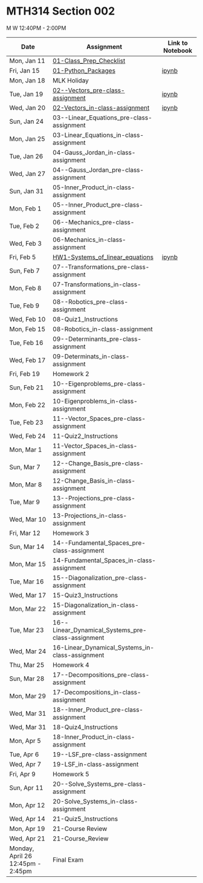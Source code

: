 # MTH314 Section 002 

 M W 12:40PM - 2:00PM

| Date | Assignment | Link to Notebook |
|------|------------|------------------|
| Mon, Jan 11 | [01-Class_Prep_Checklist](01-Class_Prep_Checklist.md) |       |
| Fri, Jan 15 | [01-Python_Packages](01-Python_Packages.html) | [ipynb](01-Python_Packages.ipynb) |
| Mon, Jan 18 | MLK Holiday |      |
| Tue, Jan 19 | [02--Vectors_pre-class-assignment](02--Vectors_pre-class-assignment.html) | [ipynb](02--Vectors_pre-class-assignment.ipynb) |
| Wed, Jan 20 | [02-Vectors_in-class-assignment](02-Vectors_in-class-assignment.html) | [ipynb](02-Vectors_in-class-assignment.ipynb) |
| Sun, Jan 24 | 03--Linear_Equations_pre-class-assignment |      |
| Mon, Jan 25 | 03-Linear_Equations_in-class-assignment |      |
| Tue, Jan 26 | 04-Gauss_Jordan_in-class-assignment |      |
| Wed, Jan 27 | 04--Gauss_Jordan_pre-class-assignment |      |
| Sun, Jan 31 | 05-Inner_Product_in-class-assignment |      |
| Mon, Feb 1 | 05--Inner_Product_pre-class-assignment |      |
| Tue, Feb 2 | 06--Mechanics_pre-class-assignment |      |
| Wed, Feb 3 | 06-Mechanics_in-class-assignment |      |
| Fri, Feb 5 | [HW1-Systems_of_linear_equations](HW1-Systems_of_linear_equations-STUDENT.html) | [ipynb](HW1-Systems_of_linear_equations-STUDENT.ipynb) |
| Sun, Feb 7 | 07--Transformations_pre-class-assignment |      |
| Mon, Feb 8 | 07-Transformations_in-class-assignment |      |
| Tue, Feb 9 | 08--Robotics_pre-class-assignment |      |
| Wed, Feb 10 | 08-Quiz1_Instructions |      |
| Mon, Feb 15 | 08-Robotics_in-class-assignment |      |
| Tue, Feb 16 | 09--Determinants_pre-class-assignment |      |
| Wed, Feb 17 | 09-Determinats_in-class-assignment |      |
| Fri, Feb 19 | Homework 2 |      |
| Sun, Feb 21 | 10--Eigenproblems_pre-class-assignment |      |
| Mon, Feb 22 | 10-Eigenproblems_in-class-assignment |      |
| Tue, Feb 23 | 11--Vector_Spaces_pre-class-assignment |      |
| Wed, Feb 24 | 11-Quiz2_Instructions |      |
| Mon, Mar 1 | 11-Vector_Spaces_in-class-assignment |      |
| Sun, Mar 7 | 12--Change_Basis_pre-class-assignment |      |
| Mon, Mar 8 | 12-Change_Basis_in-class-assignment |      |
| Tue, Mar 9 | 13--Projections_pre-class-assignment |      |
| Wed, Mar 10 | 13-Projections_in-class-assignment |      |
| Fri, Mar 12 | Homework 3 |      |
| Sun, Mar 14 | 14--Fundamental_Spaces_pre-class-assignment |      |
| Mon, Mar 15 | 14-Fundamental_Spaces_in-class-assignment |      |
| Tue, Mar 16 | 15--Diagonalization_pre-class-assignment |      |
| Wed, Mar 17 | 15-Quiz3_Instructions |      |
| Mon, Mar 22 | 15-Diagonalization_in-class-assignment |      |
| Tue, Mar 23 | 16--Linear_Dynamical_Systems_pre-class-assignment |      |
| Wed, Mar 24 | 16-Linear_Dynamical_Systems_in-class-assignment |      |
| Thu, Mar 25 | Homework 4 |      |
| Sun, Mar 28 | 17--Decompositions_pre-class-assignment |      |
| Mon, Mar 29 | 17-Decompositions_in-class-assignment |      |
| Wed, Mar 31 | 18--Inner_Product_pre-class-assignment |      |
| Wed, Mar 31 | 18-Quiz4_Instructions |      |
| Mon, Apr 5 | 18-Inner_Product_in-class-assignment |      |
| Tue, Apr 6 | 19--LSF_pre-class-assignment |      |
| Wed, Apr 7 | 19-LSF_in-class-assignment |      |
| Fri, Apr 9 | Homework 5 |      |
| Sun, Apr 11 | 20--Solve_Systems_pre-class-assignment |      |
| Mon, Apr 12 | 20-Solve_Systems_in-class-assignment |      |
| Wed, Apr 14 | 21-Quiz5_Instructions |      |
| Mon, Apr 19 | 21-Course Review |      |
| Wed, Apr 21 | 21-Course_Review |      |
| Monday, April 26 12:45pm - 2:45pm  | Final Exam |      |
